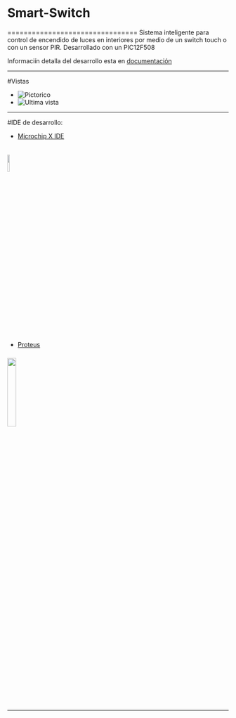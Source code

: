 # Smart-Switch
================================
Sistema inteligente para control de encendido de luces en interiores por medio de un switch touch o con un sensor PIR. Desarrollado con un PIC12F508

Informaciín detalla del desarrollo esta en [documentación](documentacion/Smart_Switch)
_________________________

#Vistas

* ![Pictorico](https://raw.githubusercontent.com/jalmx89/Smart-Switch/master/Gabinete%20y%20Pictorico/pictorico.png)
* ![Ultima vista](https://raw.githubusercontent.com/jalmx89/Smart-Switch/master/Fotos/2014-06-30%2012.34.35.jpg)

_________________________


#IDE de desarrollo:

* [Microchip X IDE](http://www.microchip.com/mplab/mplab-x-ide#) 
<p><img width="10%" vspace="20" src="https://camo.githubusercontent.com/5d2539bfc1621d1837a1b21c232aba1b29651fd5/687474703a2f2f7777772e6d61637570646174652e636f6d2f696d616765732f69636f6e733235362f34373532382e706e67"></p>

* [Proteus](https://www.labcenter.com/)
<p><img width="20%" vspace="8" src="https://camo.githubusercontent.com/8227e58e4e7b9078a56b5fdc2c7f4ca45b5eb45a/68747470733a2f2f692e7974696d672e636f6d2f76692f6e4d5867624544786768512f687164656661756c742e6a7067">
</p>


__________________________
